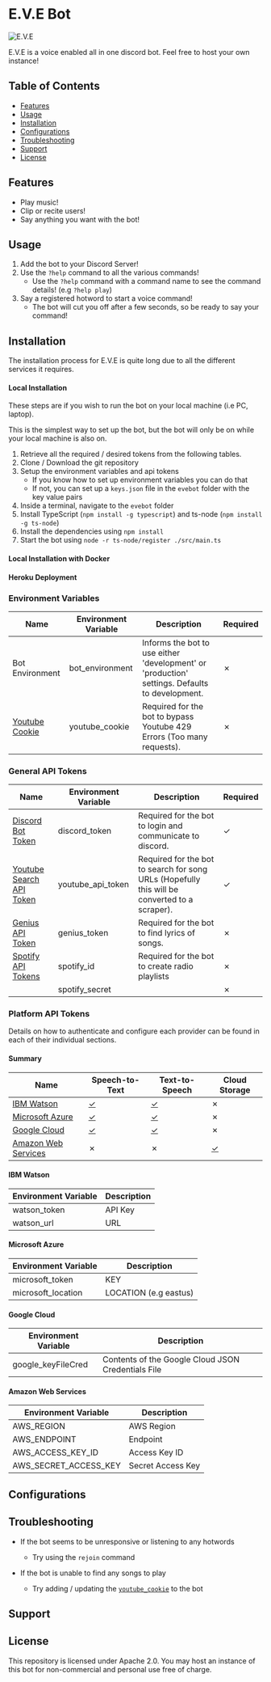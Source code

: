 # E.V.E Bot

![E.V.E](https://ih1.redbubble.net/image.646644893.4779/st,small,507x507-pad,600x600,f8f8f8.u1.jpg)

E.V.E is a voice enabled all in one discord bot.  Feel free to host your own instance!

## Table of Contents

- [Features](#features)
- [Usage](#usage)
- [Installation](#installation)
- [Configurations](#configurations)
- [Troubleshooting](#troubleshooting)
- [Support](#support)
- [License](#license)

## Features

- Play music!
- Clip or recite users!
- Say anything you want with the bot!

## Usage

1. Add the bot to your Discord Server! 
2. Use the `?help` command to all the various commands!
    - Use the `?help` command with a command name to see the command details! (e.g `?help play`)
3. Say a registered hotword to start a voice command!
    - The bot will cut you off after a few seconds, so be ready to say your command!

## Installation

The installation process for E.V.E is quite long due to all the different services it requires.

#### Local Installation
These steps are if you wish to run the bot on your local machine (i.e PC, laptop).

This is the simplest way to set up the bot, but the bot will only be on while your local machine is also on.

1. Retrieve all the required / desired tokens from the following tables.
2. Clone / Download the git repository
3. Setup the environment variables and api tokens
    - If you know how to set up environment variables you can do that
    - If not, you can set up a `keys.json` file in the `evebot` folder with the key value pairs
4. Inside a terminal, navigate to the `evebot` folder
5. Install TypeScript (`npm install -g typescript`) and ts-node (`npm install -g ts-node`)
5. Install the dependencies using `npm install`
6. Start the bot using `node -r ts-node/register ./src/main.ts`

#### Local Installation with Docker

#### Heroku Deployment

### Environment Variables

| Name                                                                       | Environment Variable | Description                                                                                    | Required |
|----------------------------------------------------------------------------|----------------------|------------------------------------------------------------------------------------------------|----------|
| Bot Environment                                                            | bot_environment      | Informs the bot to use either 'development' or 'production' settings. Defaults to development. | ✗        |
| [Youtube Cookie](https://github.com/fent/node-ytdl-core/issues/635)        | youtube_cookie       | Required for the bot to bypass Youtube 429 Errors (Too many requests).                         | ✗        |

### General API Tokens

| Name                                                                       | Environment Variable | Description                                                                                    | Required |
|----------------------------------------------------------------------------|----------------------|------------------------------------------------------------------------------------------------|----------|
| [Discord Bot Token](https://discord.com/developers/applications)           | discord_token        | Required for the bot to login and communicate to discord.                                      | ✓        |
| [Youtube Search API Token](https://developers.google.com/youtube/v3)       | youtube_api_token    | Required for the bot to search for song URLs  (Hopefully this will be converted to a scraper). | ✓        |
| [Genius API Token](https://docs.genius.com/)                               | genius_token         | Required for the bot to find lyrics of songs.                                                  | ✗        |
| [Spotify API Tokens](https://developer.spotify.com/documentation/web-api/) | spotify_id           | Required for the bot to create radio playlists                                                 | ✗        |
|                                                                            | spotify_secret       |                                                                                                | ✗        |

### Platform API Tokens

Details on how to authenticate and configure each provider can be found in each of their individual sections.

#### Summary

| Name                                        | Speech-to-Text                                                                     | Text-to-Speech                                                                     | Cloud Storage                                                    |
|---------------------------------------------|------------------------------------------------------------------------------------|------------------------------------------------------------------------------------|------------------------------------------------------------|
| [IBM Watson](#ibm-watson)                   | [✓](https://www.ibm.com/cloud/watson-speech-to-text)                               | [✓](https://www.ibm.com/cloud/watson-text-to-speech)                               | ✗                                                          |
| [Microsoft Azure](#microsoft-azure)         | [✓](https://azure.microsoft.com/en-us/services/cognitive-services/speech-to-text/) | [✓](https://azure.microsoft.com/en-us/services/cognitive-services/text-to-speech/) | ✗                                                          |
| [Google Cloud](#google-cloud)               | [✓](https://cloud.google.com/speech-to-text)                                       | [✓](https://cloud.google.com/text-to-speech)                                       | ✗                                                          |
| [Amazon Web Services](#amazon-web-services) | ✗                                                                                  | ✗                                                                                  | [✓](https://aws.amazon.com/dynamodb/?nc2=h_ql_prod_db_ddb) |

#### IBM Watson

| Environment Variable | Description |
|----------------------|-------------|
| watson_token         | API Key     |
| watson_url           | URL         |

#### Microsoft Azure

| Environment Variable | Description           |
|----------------------|-----------------------|
| microsoft_token      | KEY                   |
| microsoft_location   | LOCATION (e.g eastus) |

#### Google Cloud

| Environment Variable | Description                                        |
|----------------------|----------------------------------------------------|
| google_keyFileCred   | Contents of the Google Cloud JSON Credentials File |

#### Amazon Web Services

| Environment Variable  | Description |
|-----------------------|-------------------|
| AWS_REGION | AWS Region |
| AWS_ENDPOINT | Endpoint |
| AWS_ACCESS_KEY_ID | Access Key ID |
| AWS_SECRET_ACCESS_KEY | Secret Access Key |

## Configurations

## Troubleshooting

- If the bot seems to be unresponsive or listening to any hotwords
    - Try using the `rejoin` command
    
- If the bot is unable to find any songs to play
    - Try adding / updating the [`youtube_cookie`](#environment-variables) to the bot

## Support

## License

This repository is licensed under Apache 2.0.  You may host an instance of this bot for non-commercial and personal use free of charge.
